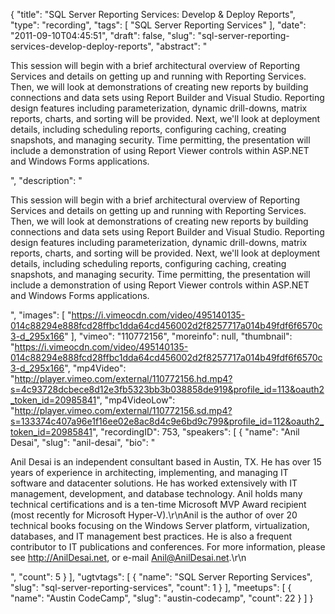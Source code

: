 {
  "title": "SQL Server Reporting Services: Develop & Deploy Reports",
  "type": "recording",
  "tags": [
    "SQL Server Reporting Services"
  ],
  "date": "2011-09-10T04:45:51",
  "draft": false,
  "slug": "sql-server-reporting-services-develop-deploy-reports",
  "abstract": "<p>This session will begin with a brief architectural overview of Reporting Services and details on getting up and running with Reporting Services. Then, we will look at demonstrations of creating new reports by building connections and data sets using Report Builder and Visual Studio. Reporting design features including parameterization, dynamic drill-downs, matrix reports, charts, and sorting will be provided. Next, we'll look at deployment details, including scheduling reports, configuring caching, creating snapshots, and managing security. Time permitting, the presentation will include a demonstration of using Report Viewer controls within ASP.NET and Windows Forms applications.</p>",
  "description": "<p>This session will begin with a brief architectural overview of Reporting Services and details on getting up and running with Reporting Services. Then, we will look at demonstrations of creating new reports by building connections and data sets using Report Builder and Visual Studio. Reporting design features including parameterization, dynamic drill-downs, matrix reports, charts, and sorting will be provided. Next, we'll look at deployment details, including scheduling reports, configuring caching, creating snapshots, and managing security. Time permitting, the presentation will include a demonstration of using Report Viewer controls within ASP.NET and Windows Forms applications.</p>",
  "images": [
    "https://i.vimeocdn.com/video/495140135-014c88294e888fcd28ffbc1dda64cd456002d2f8257717a014b49fdf6f6570c3-d_295x166"
  ],
  "vimeo": "110772156",
  "moreinfo": null,
  "thumbnail": "https://i.vimeocdn.com/video/495140135-014c88294e888fcd28ffbc1dda64cd456002d2f8257717a014b49fdf6f6570c3-d_295x166",
  "mp4Video": "http://player.vimeo.com/external/110772156.hd.mp4?s=4c93728dcbece8d12e3fb5323bb3b038858de919&profile_id=113&oauth2_token_id=20985841",
  "mp4VideoLow": "http://player.vimeo.com/external/110772156.sd.mp4?s=133374c407a96e1f16ee02e8ac8d4c9e6bd9c799&profile_id=112&oauth2_token_id=20985841",
  "recordingID": 753,
  "speakers": [
    {
      "name": "Anil Desai",
      "slug": "anil-desai",
      "bio": "<p>Anil Desai is an independent consultant based in Austin, TX. He has over 15 years of experience in architecting, implementing, and managing IT software and datacenter solutions. He has worked extensively with IT management, development, and database technology. Anil holds many technical certifications and is a ten-time Microsoft MVP Award recipient (most recently for Microsoft Hyper-V).\r\nAnil is the author of over 20 technical books focusing on the Windows Server platform, virtualization, databases, and IT management best practices. He is also a frequent contributor to IT publications and conferences. For more information, please see http://AnilDesai.net, or e-mail Anil@AnilDesai.net.\r\n </p>",
      "count": 5
    }
  ],
  "ugtvtags": [
    {
      "name": "SQL Server Reporting Services",
      "slug": "sql-server-reporting-services",
      "count": 1
    }
  ],
  "meetups": [
    {
      "name": "Austin CodeCamp",
      "slug": "austin-codecamp",
      "count": 22
    }
  ]
}